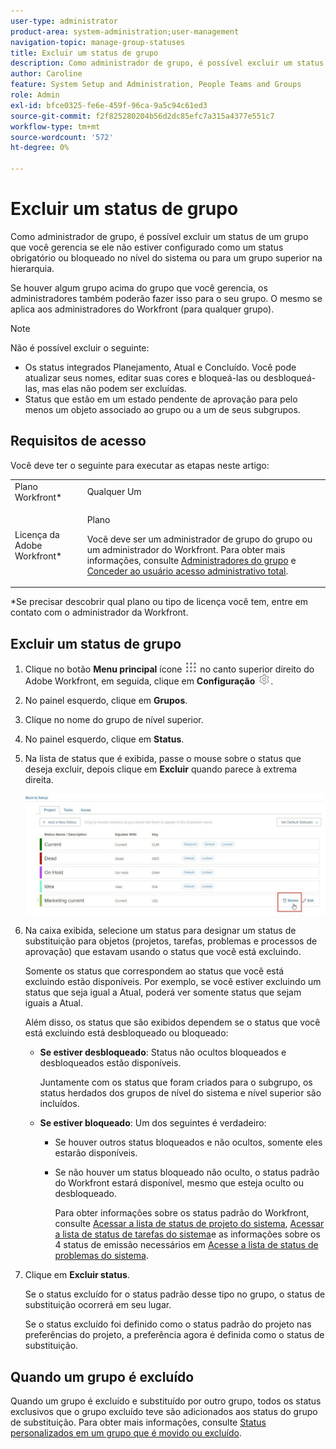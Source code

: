 ```yaml
---
user-type: administrator
product-area: system-administration;user-management
navigation-topic: manage-group-statuses
title: Excluir um status de grupo
description: Como administrador de grupo, é possível excluir um status de um grupo que você gerencia se ele não estiver configurado como um status obrigatório ou bloqueado no nível do sistema ou para um grupo superior na hierarquia.
author: Caroline
feature: System Setup and Administration, People Teams and Groups
role: Admin
exl-id: bfce0325-fe6e-459f-96ca-9a5c94c61ed3
source-git-commit: f2f825280204b56d2dc85efc7a315a4377e551c7
workflow-type: tm+mt
source-wordcount: '572'
ht-degree: 0%

---
```


# Excluir um status de grupo

Como administrador de grupo, é possível excluir um status de um grupo que você gerencia se ele não estiver configurado como um status obrigatório ou bloqueado no nível do sistema ou para um grupo superior na hierarquia.

Se houver algum grupo acima do grupo que você gerencia, os administradores também poderão fazer isso para o seu grupo. O mesmo se aplica aos administradores do Workfront (para qualquer grupo).

>[!NOTE]
>
>Não é possível excluir o seguinte:
>
>* Os status integrados Planejamento, Atual e Concluído. Você pode atualizar seus nomes, editar suas cores e bloqueá-las ou desbloqueá-las, mas elas não podem ser excluídas.
>* Status que estão em um estado pendente de aprovação para pelo menos um objeto associado ao grupo ou a um de seus subgrupos.


## Requisitos de acesso

Você deve ter o seguinte para executar as etapas neste artigo:

<table style="table-layout:auto"> 
 <col> 
 <col> 
 <tbody> 
  <tr> 
   <td role="rowheader">Plano Workfront*</td> 
   <td>Qualquer Um</td> 
  </tr> 
  <tr> 
   <td role="rowheader">Licença da Adobe Workfront*</td> 
   <td> <p>Plano </p> <p>Você deve ser um administrador de grupo do grupo ou um administrador do Workfront. Para obter mais informações, consulte <a href="../../../administration-and-setup/manage-groups/group-roles/group-administrators.md" class="MCXref xref">Administradores do grupo</a> e <a href="../../../administration-and-setup/add-users/configure-and-grant-access/grant-a-user-full-administrative-access.md" class="MCXref xref">Conceder ao usuário acesso administrativo total</a>.</p> </td> 
  </tr> 
 </tbody> 
</table>

&#42;Se precisar descobrir qual plano ou tipo de licença você tem, entre em contato com o administrador da Workfront.

## Excluir um status de grupo

1. Clique no botão **Menu principal** ícone ![](assets/main-menu-icon.png) no canto superior direito do Adobe Workfront, em seguida, clique em **Configuração** ![](assets/gear-icon-settings.png).

1. No painel esquerdo, clique em **Grupos**.
1. Clique no nome do grupo de nível superior.
1. No painel esquerdo, clique em **Status**.
1. Na lista de status que é exibida, passe o mouse sobre o status que deseja excluir, depois clique em **Excluir** quando parece à extrema direita.

   ![](assets/hover-click-delete.jpg)

1. Na caixa exibida, selecione um status para designar um status de substituição para objetos (projetos, tarefas, problemas e processos de aprovação) que estavam usando o status que você está excluindo.

   Somente os status que correspondem ao status que você está excluindo estão disponíveis. Por exemplo, se você estiver excluindo um status que seja igual a Atual, poderá ver somente status que sejam iguais a Atual.

   Além disso, os status que são exibidos dependem se o status que você está excluindo está desbloqueado ou bloqueado:

   * **Se estiver desbloqueado**: Status não ocultos bloqueados e desbloqueados estão disponíveis.

      Juntamente com os status que foram criados para o subgrupo, os status herdados dos grupos de nível do sistema e nível superior são incluídos.

   * **Se estiver bloqueado**: Um dos seguintes é verdadeiro:

      * Se houver outros status bloqueados e não ocultos, somente eles estarão disponíveis.
      * Se não houver um status bloqueado não oculto, o status padrão do Workfront estará disponível, mesmo que esteja oculto ou desbloqueado.

         Para obter informações sobre os status padrão do Workfront, consulte [Acessar a lista de status de projeto do sistema](../../../administration-and-setup/customize-workfront/creating-custom-status-and-priority-labels/project-statuses.md), [Acessar a lista de status de tarefas do sistema](../../../administration-and-setup/customize-workfront/creating-custom-status-and-priority-labels/task-statuses.md)e as informações sobre os 4 status de emissão necessários em [Acesse a lista de status de problemas do sistema](../../../administration-and-setup/customize-workfront/creating-custom-status-and-priority-labels/issue-statuses.md).

1. Clique em **Excluir status**.

   Se o status excluído for o status padrão desse tipo no grupo, o status de substituição ocorrerá em seu lugar.

   Se o status excluído foi definido como o status padrão do projeto nas preferências do projeto, a preferência agora é definida como o status de substituição.

## Quando um grupo é excluído

Quando um grupo é excluído e substituído por outro grupo, todos os status exclusivos que o grupo excluído teve são adicionados aos status do grupo de substituição. Para obter mais informações, consulte [Status personalizados em um grupo que é movido ou excluído](../../../administration-and-setup/manage-groups/manage-group-statuses/custom-statuses-in-group-moved-or-deleted.md).
